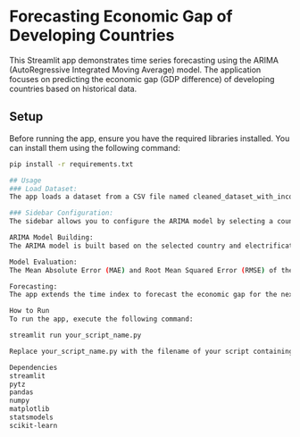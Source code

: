 # Forecasting Economic Gap of Developing Countries

This Streamlit app demonstrates time series forecasting using the ARIMA (AutoRegressive Integrated Moving Average) model. The application focuses on predicting the economic gap (GDP difference) of developing countries based on historical data.

## Setup

Before running the app, ensure you have the required libraries installed. You can install them using the following command:

```bash
pip install -r requirements.txt

## Usage
### Load Dataset:
The app loads a dataset from a CSV file named cleaned_dataset_with_incomegroup.csv. The data is sorted by the year and set as the index.

### Sidebar Configuration:
The sidebar allows you to configure the ARIMA model by selecting a country and adjusting the electrification level. These parameters influence the training of the ARIMA model.

ARIMA Model Building:
The ARIMA model is built based on the selected country and electrification level. The data is split into training and testing sets, and the model is fitted to the training data.

Model Evaluation:
The Mean Absolute Error (MAE) and Root Mean Squared Error (RMSE) of the ARIMA model are displayed to assess the model’s performance on the test set.

Forecasting:
The app extends the time index to forecast the economic gap for the next 20 years. The predicted values are visualized using a dashed orange line on the economic gap plot.

How to Run
To run the app, execute the following command:

streamlit run your_script_name.py

Replace your_script_name.py with the filename of your script containing the Streamlit app.

Dependencies
streamlit
pytz
pandas
numpy
matplotlib
statsmodels
scikit-learn
